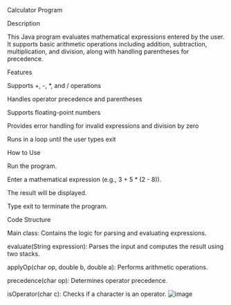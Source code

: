 Calculator Program

Description

This Java program evaluates mathematical expressions entered by the user. It supports basic arithmetic operations including addition, subtraction, multiplication, and division, along with handling parentheses for precedence.

Features

Supports +, -, *, and / operations

Handles operator precedence and parentheses

Supports floating-point numbers

Provides error handling for invalid expressions and division by zero

Runs in a loop until the user types exit

How to Use

Run the program.

Enter a mathematical expression (e.g., 3 + 5 * (2 - 8)).

The result will be displayed.

Type exit to terminate the program.

Code Structure

Main class: Contains the logic for parsing and evaluating expressions.

evaluate(String expression): Parses the input and computes the result using two stacks.

applyOp(char op, double b, double a): Performs arithmetic operations.

precedence(char op): Determines operator precedence.

isOperator(char c): Checks if a character is an operator.
![image](https://github.com/user-attachments/assets/586b6716-4540-47c7-a718-f8ef27eb826a)


